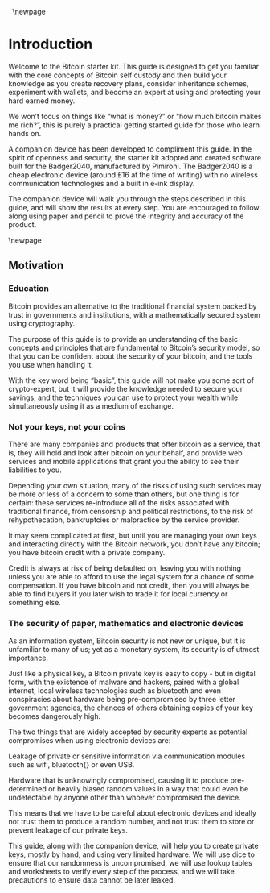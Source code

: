 &nbsp;
\newpage

# Introduction
Welcome to the Bitcoin starter kit. This guide is designed to get you familiar with the core 
concepts of Bitcoin self custody and then build your knowledge as you create recovery plans, 
consider inheritance schemes, experiment with wallets, and become an expert at using and 
protecting your hard earned money.

We won’t focus on things like “what is money?” or “how much bitcoin makes me rich?”, this is 
purely a practical getting started guide for those who learn hands on.

A companion device has been developed to compliment this guide. In the spirit of openness and 
security, the starter kit adopted and created software built for the Badger2040, manufactured 
by Pimironi. The Badger2040 is a cheap electronic device (around £16 at the time of writing) 
with no wireless communication technologies and a built in e-ink display.

The companion device will walk you through the steps described in this guide, and will show
the results at every step. You are encouraged to follow along using paper and pencil to 
prove the integrity and accuracy of the product.

\newpage

## Motivation
### Education

Bitcoin provides an alternative to the traditional financial system backed by trust in 
governments and institutions, with a mathematically secured system using cryptography.

The purpose of this guide is to provide an understanding of the basic concepts and principles 
that are fundamental to Bitcoin’s security model, so that you can be confident about the 
security of your bitcoin, and the tools you use when handling it.

With the key word being “basic”, this guide will not make you some sort of crypto-expert, but 
it will provide the knowledge needed to secure your savings, and the techniques you can use to 
protect your wealth while simultaneously using it as a medium of exchange.

### Not your keys, not your coins
There are many companies and products that offer bitcoin as a service, that is, they will hold and look after bitcoin on your behalf, and provide web services and mobile applications that grant you the ability to see their liabilities to you.

Depending your own situation, many of the risks of using such services may be more or less of a concern to some than others, but one thing is for certain: these services re-introduce all of the risks associated with traditional finance, from censorship and political restrictions, to the risk of rehypothecation, bankruptcies or malpractice by the service provider.

It may seem complicated at first, but until you are managing your own keys and interacting directly with the Bitcoin network, you don’t have any bitcoin; you have bitcoin credit with a private company.

Credit is always at risk of being defaulted on, leaving you with nothing unless you are able to afford to use the legal system for a chance of some compensation. If you have bitcoin and not credit, then you will always be able to find buyers if you later wish to trade it for local currency or something else.

### The security of paper, mathematics and electronic devices

As an information system, Bitcoin security is not new or unique, but it is unfamiliar to many of us; yet as a monetary system, its security is of utmost importance. 

Just like a physical key, a Bitcoin private key is easy to copy - but in digital form, with the existence of malware and hackers, paired with a global internet, local wireless technologies such as bluetooth and even conspiracies about hardware being pre-compromised by three letter government agencies, the chances of others obtaining copies of your key becomes dangerously high.

The two things that are widely accepted by security experts as potential compromises when using electronic devices are:

Leakage of private or sensitive information via communication modules such as wifi, bluetooth{} or even USB.

Hardware that is unknowingly compromised, causing it to produce pre-determined or heavily biased random values in a way that could even be undetectable by anyone other than whoever compromised the device.

This means that we have to be careful about electronic devices and ideally not trust them to produce a random number, and not trust them to store or prevent leakage of our private keys.

This guide, along with the companion device, will help you to create private keys, mostly by hand, and using very limited hardware. We will use dice to ensure that our randomness is uncompromised, we will use lookup tables and worksheets to verify every step of the process, and we will take precautions to ensure data cannot be later leaked.